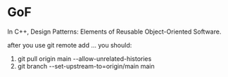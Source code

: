# GoF
In C++, Design Patterns: Elements of Reusable Object-Oriented Software.

after you use git remote add ...
you should:
1. git pull origin main --allow-unrelated-histories
2. git branch --set-upstream-to=origin/main main
